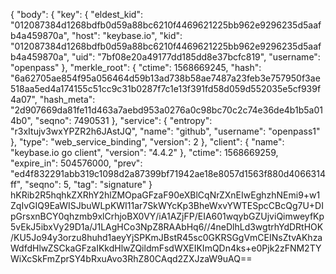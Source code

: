 {
  "body": {
    "key": {
      "eldest_kid": "012087384d1268bdfb0d59a88bc6210f4469621225bb962e9296235d5aafb4a459870a",
      "host": "keybase.io",
      "kid": "012087384d1268bdfb0d59a88bc6210f4469621225bb962e9296235d5aafb4a459870a",
      "uid": "7bf08e20a49177dd185dd8e37bcfc819",
      "username": "openpass"
    },
    "merkle_root": {
      "ctime": 1568669245,
      "hash": "6a62705ae854f95a056464d59b13ad738b58ae7487a23feb3e757950f3ae518aa5ed4a174155c51cc9c31b0287f7c1e13f391fd58d059d552035e5cf939f4a07",
      "hash_meta": "2d907669da81fe11d463a7aebd953a0276a0c98bc70c2c74e36de4b1b5a014b0",
      "seqno": 7490531
    },
    "service": {
      "entropy": "r3xItujv3wxYPZR2h6JAstJQ",
      "name": "github",
      "username": "openpass1"
    },
    "type": "web_service_binding",
    "version": 2
  },
  "client": {
    "name": "keybase.io go client",
    "version": "4.4.2"
  },
  "ctime": 1568669259,
  "expire_in": 504576000,
  "prev": "ed4f832291abb319c1098d2a87399bf71942ae18e8057d1563f880d4066314ff",
  "seqno": 5,
  "tag": "signature"
}
hKRib2R5hqhkZXRhY2hlZMOpaGFzaF90eXBlCqNrZXnEIwEghzhNEmi9+w1ZqIvGIQ9EaWISJbuWLpKWI11ar7SkWYcKp3BheWxvYWTESpcCBcQg7U+DIpGrsxnBCY0qhzmb9xlCrhjoBX0VY/iA1AZjFP/EIA601wqybGZUjviQimweyfKp5vEkJ5ibxVy29D1a/J1LAgHCo3NpZ8RAAbHq6//4neDlhLd3wgtrhYdDRtHOK/KU5Jo94y3orzu8huhd1aeyYjSPKmJBstR45sc0GKRSGgVmCEINsZtvAKhzaWdfdHlwZSCkaGFzaIKkdHlwZQildmFsdWXEIKImQDn4ks+e0Pjk2zFNM2TYWiXcSkFmZprSY4bRxuAvo3RhZ80CAqd2ZXJzaW9uAQ==
